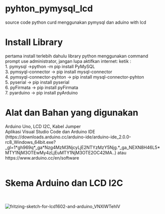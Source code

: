 # pyhton_pymysql_lcd
source code python curd  menggunakan pymysql  dan aduino with lcd

<h1>Install Library</h1>
pertama install terlebih dahulu library python menggunakan command prompt use administrator, jangan lupa aktifkan internet:
ketik :<br>
1. pymysql ->python -m pip install PyMySQL<br>
3. pymsyql-connector -> pip install mysql-connector<br>
4. pymsyql-connector-pyhton -> pip install mysql-connector-pyhton<br>
5. pyserial -> pip install pyserial<br>
6. pyFirmata -> pip install pyFirmata<br>
7. pyarduino -> pip install pyArduino
<br>
<h1>Alat dan  Bahan yang digunakan</h1>
Arduino Uno, LCD I2C, Kabel Jumper
<br>
Aplikasi Visual Studio Code dan Arduino IDE (https://downloads.arduino.cc/arduino-ide/arduino-ide_2.0.0-rc8_Windows_64bit.exe?_gl=1*gh969q*_ga*Nzg4MzM3NjcyLjE2NTYzMzY5Njg.*_ga_NEXN8H46L5*MTY1NjM3OTEwMy4zLjEuMTY1NjM3OTE2OC42MA..)
atau https://www.arduino.cc/en/software
<br>

<br>
<h1>Skema Arduino dan LCD I2C</h1><br>


![fritzing-sketch-for-lcd1602-and-arduino_VNXIWTehlV](https://user-images.githubusercontent.com/73510776/176066748-20ddd6c8-9ff3-4388-8f64-516a5463cfd7.jpg)

